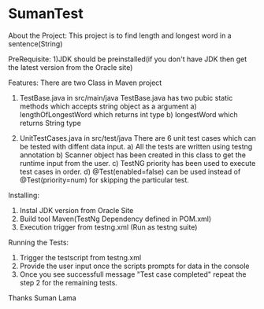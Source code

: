 # SumanTest

About the Project: This project is to find length and longest word in a sentence(String)

PreRequisite:
1)JDK should be preinstalled(if you don't have JDK then get the latest version from the Oracle site)

Features:
There are two Class in Maven project
1) TestBase.java in src/main/java
TestBase.java has two pubic static methods which accepts string object as a argument
a) lengthOfLongestWord  which returns int type
b) longestWord which returns String type

2) UnitTestCases.java in src/test/java
There are 6 unit test cases which can be tested with diffent data input.
a) All the tests are written using testng annotation
b) Scanner object has been created in this class to get the runtime input from the user.
c) TestNG priority has been used to execute test cases in order.
d) @Test(enabled=false) can be used instead of @Test(priority=num) for skipping the particular test.

Installing:
1) Instal JDK version from Oracle Site
2) Build tool Maven(TestNg Dependency defined in POM.xml)
3) Execution trigger from testng.xml (Run as testng suite)

Running the Tests:
1) Trigger the testscript from testng.xml
2) Provide the user input once the scripts prompts for data in the console
3) Once you see successfull message "Test case completed" repeat the step 2 for the remaining tests.


Thanks Suman Lama
